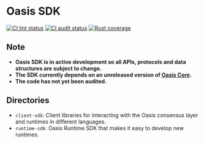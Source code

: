 # Oasis SDK

[![CI lint status][github-ci-lint-badge]][github-ci-lint-link]
[![CI audit status][github-ci-audit-badge]][github-ci-audit-link]
[![Rust coverage][codecov-badge]][codecov-link]

<!-- markdownlint-disable line-length -->
[github-ci-lint-badge]: https://github.com/oasisprotocol/oasis-sdk/workflows/ci-lint/badge.svg
[github-ci-lint-link]: https://github.com/oasisprotocol/oasis-sdk/actions?query=workflow:ci-lint+branch:main
[github-ci-audit-badge]: https://github.com/oasisprotocol/oasis-sdk/workflows/ci-audit/badge.svg
[github-ci-audit-link]: https://github.com/oasisprotocol/oasis-sdk/actions?query=workflow:ci-audit+branch:main
[codecov-badge]: https://codecov.io/gh/oasisprotocol/oasis-sdk/branch/main/graph/badge.svg
[codecov-link]: https://codecov.io/gh/oasisprotocol/oasis-sdk
<!-- markdownlint-enable line-length -->

## Note

* **Oasis SDK is in active development so all APIs, protocols and data
  structures are subject to change.**
* **The SDK currently depends on an unreleased version of [Oasis Core].**
* **The code has not yet been audited.**

[Oasis Core]: https://github.com/oasisprotocol/oasis-core

## Directories

* `client-sdk`: Client libraries for interacting with the Oasis consensus layer
  and runtimes in different languages.
* `runtime-sdk`: Oasis Runtime SDK that makes it easy to develop new runtimes.
